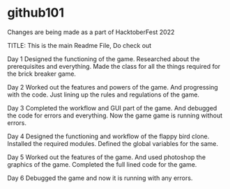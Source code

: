 # github101
Changes are being made as a part of HacktoberFest 2022

TITLE: This is the main Readme File, Do check out

Day 1
Designed the functioning of the game. Researched about the prerequisites and everything.
Made the class for all the things required for the brick breaker game.

Day 2
Worked out the features and powers of the game. And progressing with the code.
Just lining up the rules and regulations of the game.

Day 3
Completed the workflow and GUI part of the game.
And debugged the code for errors and everything. Now the game game is running without errors.

Day 4
Designed the functioning and workflow of the flappy bird clone. Installed the required modules.
Defined the global variables for the same.

Day 5
Worked out the features of the game. And used photoshop the graphics of the game.
Completed the full lined code for the game.

Day 6
Debugged the game and now it is running with any errors.
